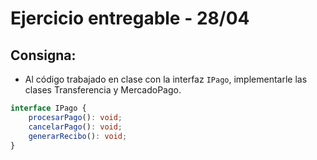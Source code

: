 # Ejercicio entregable - 28/04

## Consigna:

- Al código trabajado en clase con la interfaz `IPago`, implementarle las clases Transferencia y MercadoPago.

```ts
interface IPago {
    procesarPago(): void;
    cancelarPago(): void;
    generarRecibo(): void;
}
```
